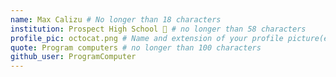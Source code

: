 ```yaml
---
name: Max Calizu # No longer than 18 characters
institution: Prospect High School 🚩 # no longer than 58 characters
profile_pic: octocat.png # Name and extension of your profile picture(ex. mona.png)
quote: Program computers # no longer than 100 characters
github_user: ProgramComputer
---
```

